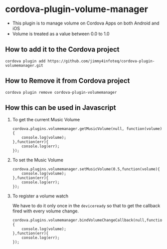 # cordova-plugin-volume-manager

* This plugin is to manage volume on Cordova Apps on both Android and iOS
* Volume is treated as a value between 0.0 to 1.0

## How to add it to the Cordova project

  
    cordova plugin add https://github.com/jimmy4infoteq/cordova-plugin-volumemanager.git
    

## How to Remove it from Cordova project

    
    cordova plugin remove cordova-plugin-volumemanager
    

## How this can be used in Javascript

1. To get the current Music Volume
    ```
    cordova.plugins.volumemanager.getMusicVolume(null, function(volume){
        console.log(volume);
    },function(err){
        console.log(err);
    });
    ```
2. To set the Music Volume
    ```
    cordova.plugins.volumemanager.setMusicVolume(0.5,function(volume){
        console.log(volume);
    },function(err){
        console.log(err);
    });
    ```
3. To register a volume watch
    
    We have to do it only once in the `deviceready` so that to get the callback fired with every volume change.
    
    ```
    cordova.plugins.volumemanager.bindVolumeChangeCallback(null,function(volume){
        console.log(volume);
    },function(err){
        console.log(err);
    });
    ```

